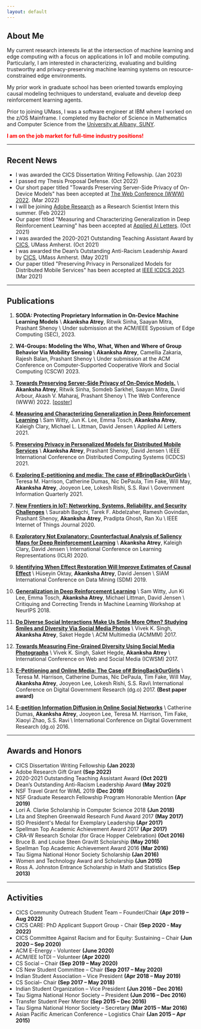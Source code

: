 ```yaml
---
layout: default
---
```


## About Me

My current research interests lie at the intersection of machine learning and edge computing with a focus on applications in IoT and mobile computing. Particularly, I am interested in characterizing, evaluating and building trustworthy and privacy-preserving machine learning systems on resource-constrained edge environments.

My prior work in graduate school has been oriented towards employing causal modeling techniques to understand, evaluate and develop deep reinforcement learning agents.

Prior to joining UMass, I was a software engineer at IBM where I worked on the z/OS Mainframe. I completed my Bachelor of Science in Mathematics and Computer Science from the [University at Albany, SUNY](https://www.albany.edu/).

<span style="color: red">**I am on the job market for full-time industry positions!**
</span>

---

## Recent News

* I was awarded the CICS Dissertation Writing Fellowship. (Jan 2023)
* I passed my Thesis Proposal Defense. (Oct 2022)
* Our short paper titled "Towards Preserving Server-Side Privacy of On-Device Models" has been accepted at [The Web Conference (WWW) 2022](https://www2022.thewebconf.org/). (Mar 2022)
* I will be joining [Adobe Research](https://research.adobe.com/) as a Research Scientist Intern this summer. (Feb 2022)
* Our paper titled "Measuring and Characterizing Generalization in Deep Reinforcement Learning" has been accepted at [Applied AI Letters](https://onlinelibrary.wiley.com/journal/26895595). (Oct 2021)
* I was awarded the 2020-2021 Outstanding Teaching Assistant Award by [CICS](https://www.cics.umass.edu/), UMass Amherst. (Oct 2021)
* I was awarded the Dean’s Outstanding Anti-Racism Leadership Award by [CICS](https://www.cics.umass.edu/), UMass Amherst. (May 2021)
* Our paper titled "Preserving Privacy in Personalized Models for Distributed Mobile Services" has been accepted at [IEEE ICDCS 2021](https://icdcs2021.us/). (Mar 2021)
<!-- * I will be joining [Adobe Research](https://research.adobe.com/) as a Research Intern this summer. (Jan 2021) -->
<!-- * I gave an invited talk on machine learning on the edge at the [Data Science Seminar](http://datascience.utah.edu/seminar.html) at the [Utah Center for Data Science, University of Utah](http://datascience.utah.edu/index.html). (Nov 2020) -->

---

## Publications

1. **SODA: Protecting Proprietary Information in On-Device Machine Learning Models** \\
	**Akanksha Atrey**, Ritwik Sinha, Saayan Mitra, Prashant Shenoy \\
	Under submission at the ACM/IEEE Syposium of Edge Computing (SEC), 2023.

1. **W4-Groups: Modeling the Who, What, When and Where of Group Behavior Via Mobility Sensing** \\
	**Akanksha Atrey**, Camellia Zakaria, Rajesh Balan, Prashant Shenoy \\
	Under submission at the ACM Conference on Computer-Supported Cooperative Work and Social Computing (CSCW) 2023.

1. [**Towards Preserving Server-Side Privacy of On-Device Models.**](papers/atrey2022towards.pdf) \\
	**Akanksha Atrey**, Ritwik Sinha, Somdeb Sarkhel, Saayan Mitra, David Arbour, Akash V. Maharaj, Prashant Shenoy \\
	The Web Conference (WWW) 2022. [[poster](posters/WWW22-atrey-towards.pdf)]

1. [**Measuring and Characterizing Generalization in Deep Reinforcement Learning**](https://onlinelibrary.wiley.com/doi/10.1002/ail2.45) \\
	Sam Witty, Jun K. Lee, Emma Tosch, **Akanksha Atrey**, Kaleigh Clary, Michael L. Littman, David Jensen \\
	Applied AI Letters 2021. 

1. [**Preserving Privacy in Personalized Models for Distributed Mobile Services**](https://arxiv.org/abs/2101.05855) \\
	**Akanksha Atrey**, Prashant Shenoy, David Jensen \\
	IEEE International Conference on Distributed Computing Systems (ICDCS) 2021.

1. [**Exploring E-petitioning and media: The case of #BringBackOurGirls**](https://doi.org/10.1016/j.giq.2021.101569) \\
	Teresa M. Harrison, Catherine Dumas, Nic DePaula, Tim Fake, Will May, **Akanksha Atrey**, Jooyeon Lee, Lokesh Rishi, S.S. Ravi \\
	Government Information Quarterly 2021.

1. [**New Frontiers in IoT: Networking, Systems, Reliability, and Security Challenges**](papers/bagchi2020new.pdf) \\
	Saurabh Bagchi, Tarek F. Abdelzaher, Ramesh Govindan, Prashant Shenoy, **Akanksha Atrey**, Pradipta Ghosh, Ran Xu \\
	IEEE Internet of Things Journal 2020.

1. [**Exploratory Not Explanatory: Counterfactual Analysis of Saliency Maps for Deep Reinforcement Learning**](papers/atrey_exploratory_iclr20.pdf) \\
	**Akanksha Atrey**, Kaleigh Clary, David Jensen \\
	International Conference on Learning Representations (ICLR) 2020.

1. [**Identifying When Effect Restoration Will Improve Estimates of Causal Effect**](papers/Oktay_Effect_SDM19.pdf) \\
	Hüseyin Oktay, **Akanksha Atrey**, David Jensen \\
	SIAM International Conference on Data Mining (SDM) 2019.

1. [**Generalization in Deep Reinforcement Learning**](papers/Witty_Generalization_NeurIPS18.pdf) \\
	Sam Witty, Jun Ki Lee, Emma Tosch, **Akanksha Atrey**, Michael Littman, David Jensen \\
	Critiquing and Correcting Trends in Machine Learning Workshop at NeurIPS 2018.

1. [**Do Diverse Social Interactions Make Us Smile More Often? Studying Smiles and Diversity Via Social Media Photos**](https://wp.comminfo.rutgers.edu/vsingh/wp-content/uploads/sites/110/2017/10/ACMMM_Singh_Diversity_Smile.pdf) \\
	Vivek K. Singh, **Akanksha Atrey**, Saket Hegde \\
	ACM Multimedia (ACMMM) 2017.

1. [**Towards Measuring Fine-Grained Diversity Using Social Media Photographs**](https://pdfs.semanticscholar.org/e60b/a225993d2ae438dec5bb6918b29d3e344006.pdf) \\
	Vivek K. Singh, Saket Hegde, **Akanksha Atrey** \\
	International Conference on Web and Social Media (ICWSM) 2017.

1. [**E-Petitioning and Online Media: The Case of# BringBackOurGirls**](https://dl.acm.org/citation.cfm?id=3085320) \\
	Teresa M. Harrison, Catherine Dumas, Nic DePaula, Tim Fake, Will May, **Akanksha Atrey**, Jooyeon Lee, Lokesh Rishi, S.S. Ravi\\
	International Conference on Digital Government Research (dg.o) 2017. **(Best paper award)** 

1. [**E-petition Information Diffusion in Online Social Networks**](https://dl.acm.org/citation.cfm?id=2912227) \\
	Catherine Dumas, **Akanksha Atrey**, Jooyeon Lee, Teresa M. Harrison, Tim Fake, Xiaoyi Zhao, S.S. Ravi \\
	International Conference on Digital Government Research (dg.o) 2016.

---

## Awards and Honors

* CICS Dissertation Writing Fellowship **(Jan 2023)**
* Adobe Research Gift Grant **(Sep 2022)**
* 2020-2021 Outstanding Teaching Assistant Award **(Oct 2021)**
* Dean’s Outstanding Anti-Racism Leadership Award **(May 2021)**
* NSF Travel Grant for WiML 2019 **(Dec 2019)**
* NSF Graduate Research Fellowship Program Honorable Mention **(Apr 2019)**
* Lori A. Clarke Scholarship in Computer Science 2018 **(Jun 2018)**
* Lita and Stephen Greenwald Research Fund Award 2017 **(May 2017)**
* ISO President's Medal for Exemplary Leadership **(Apr 2017)**
* Spellman Top Academic Achievement Award 2017 **(Apr 2017)**
* CRA-W Research Scholar (for Grace Hopper Celebration) **(Oct 2016)**
* Bruce B. and Louise Steen Gravitt Scholarship **(May 2016)**
* Spellman Top Academic Achievement Award 2016 **(Mar 2016)**
* Tau Sigma National Honor Society Scholarship **(Jan 2016)**
* Women and Technology Award and Scholarship **(Jun 2015)**
* Ross A. Johnston Entrance Scholarship in Math and Statistics **(Sep 2013)**

---

## Activities

* CICS Community Outreach Student Team – Founder/Chair **(Apr 2019 – Aug 2022)**
* CICS CARE: PhD Applicant Support Group - Chair **(Sep 2020 - May 2022)**
* CICS Committee Against Racism and for Equity: Sustaining – Chair **(Jun 2020 – Sep 2020)**
* ACM E-Energy - Volunteer **(June 2020)**
* ACM/IEE IoTDI – Volunteer **(Apr 2020)**
* CS Social – Chair **(Sep 2019 – May 2020)**
* CS New Student Committee – Chair **(Sep 2017 – May 2020)**
* Indian Student Association – Vice President **(Apr 2018 – May 2019)**
* CS Social– Chair **(Sep 2017 – May 2018)**
* Indian Student Organization – Vice President **(Jun 2016 – Dec 2016)**
* Tau Sigma National Honor Society – President **(Jun 2016 – Dec 2016)**
* Transfer Student Peer Mentor **(Sep 2015 – Dec 2016)**
* Tau Sigma National Honor Society – Secretary **(Mar 2015 – Mar 2016)**
* Asian Pacific American Conference – Logistics Chair **(Jan 2015 – Apr 2015)**
